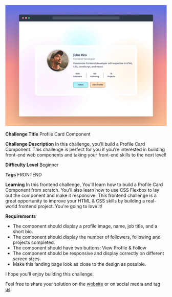 ![Profile Card Component](./design/desktop-cover.png)

**Challenge Title**
Profile Card Component

**Challenge Description**
In this challenge, you'll build a Profile Card Component. This challenge is perfect for you if you're interested in building front-end web components and taking your front-end skills to the next level!

**Difficulty Level**
Beginner

**Tags**
FRONTEND

**Learning**
In this frontend challenge, You'll learn how to build a Profile Card Component from scratch. You'll also learn how to use CSS Flexbox to lay out the component and make it responsive. This frontend challenge is a great opportunity to improve your HTML & CSS skills by building a real-world frontend project. You're going to love it!

**Requirements**

- The component should display a profile image, name, job title, and a short bio.
- The component should display the number of followers, following and projects completed.
- The component should have two buttons: View Profile & Follow
- The component should be responsive and display correctly on different screen sizes.
- Make this landing page look as close to the design as possible.

I hope you'll enjoy building this challenge.

Feel free to share your solution on the [website](https://frontendpro.dev) or on social media and tag [us](https://twitter.com/FrontendProHQ).
